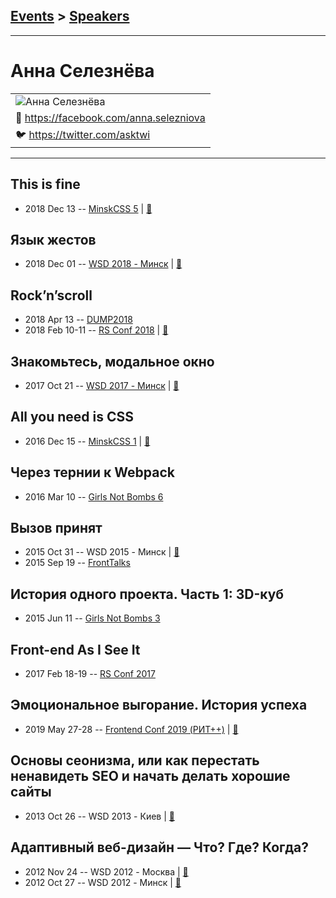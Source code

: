 ## [Events](../README.md) > [Speakers](../speakers.md)
---

# Анна Селезнёва

| |
| --- |
| ![Анна Селезнёва](https://avatars.io/facebook/anna.selezniova/large)
| :blue_book:  [https:&#x2F;&#x2F;facebook.com&#x2F;anna.selezniova](https://facebook.com/anna.selezniova)
| :bird:  [https:&#x2F;&#x2F;twitter.com&#x2F;asktwi](https://twitter.com/asktwi)

---
## This is fine
- 2018 Dec 13 -- [MinskCSS 5](https://www.youtube.com/watch?v=rbJuveCPwdg)  | [:notebook:](http://askd.rocks/pres/minskcss-burnout/)  
## Язык жестов
- 2018 Dec 01 -- [WSD 2018 - Минск](https://www.youtube.com/watch?v=w_QfEX4Ndf4)  | [:notebook:](https://wsd.events/2018/12/01/pres/gesture-lang/)  
## Rock’n’scroll
- 2018 Apr 13 -- [DUMP2018](https://www.youtube.com/watch?v=MPDSBWAg0Do)    
- 2018 Feb 10-11 -- [RS Conf 2018](https://youtu.be/oBkcozjgtuA)  | [:notebook:](http://askd.rocks/pres/scroll/)  
## Знакомьтесь, модальное окно
- 2017 Oct 21 -- [WSD 2017 - Минск](https://www.youtube.com/watch?v=s6PI8pKQxgo)  | [:notebook:](https://wsd.events/2017/10/21/pres/meet-modal/)  
## All you need is CSS
- 2016 Dec 15 -- [MinskCSS 1](https://www.youtube.com/watch?v=hwseJaIsoBw)  | [:notebook:](http://askd.rocks/pres/css/)  
## Через тернии к Webpack
- 2016 Mar 10 -- [Girls Not Bombs 6](https://www.youtube.com/watch?v=K2E2IVTgkrI)    
## Вызов принят
- 2015 Oct 31 -- WSD 2015 - Минск  | [:notebook:](https://wsd.events/2015/10/31/pres/challenge/)  
- 2015 Sep 19 -- [FrontTalks](https://events.yandex.ru/lib/talks/3051/)    
## История одного проекта. Часть 1: 3D-куб
- 2015 Jun 11 -- [Girls Not Bombs 3](https://www.youtube.com/watch?v=MmQyL7H2ObI)    
## Front-end As I See It
- 2017 Feb 18-19 -- [RS Conf 2017](https://www.youtube.com/watch?v=B9SXHMei58c)    
## Эмоциональное выгорание. История успеха
- 2019 May 27-28 -- [Frontend Conf 2019 (РИТ++)](https://www.youtube.com/watch?v=OwR6l9t3bJc)  | [:notebook:](https://www.dropbox.com/sh/kg71jju3yvj5jqw/AADTbvta42VdsP-3mA-oECzQa/%D0%9A%D0%BE%D0%BD%D0%B3%D1%80%D0%B5%D1%81%D1%81-%D1%85%D0%BE%D0%BB%D0%BB/28.05/7.%D0%AD%D0%BC%D0%BE%D1%86%D0%B8%D0%BE%D0%BD%D0%B0%D0%BB%D1%8C%D0%BD%D0%BE%D0%B5%20%D0%B2%D1%8B%D0%B3%D0%BE%D1%80%D0%B0%D0%BD%D0%B8%D0%B5.%20%D0%98%D1%81%D1%82%D0%BE%D1%80%D0%B8%D1%8F%20%D1%83%D1%81%D0%BF%D0%B5%D1%85%D0%B0_%D0%90%D0%BD%D0%BD%D0%B0%20%D0%A1%D0%B5%D0%BB%D0%B5%D0%B7%D0%BD%D1%91%D0%B2%D0%B0_%D0%B2%D0%B5%D1%80.2.pptx?dl=0)  
## Основы сеонизма, или как перестать ненавидеть SEO и начать делать хорошие сайты
- 2013 Oct 26 -- WSD 2013 - Киев  | [:notebook:](https://wsd.events/2013/10/26/pres/seonism.pdf)  
## Адаптивный веб-дизайн — Что? Где? Когда?
- 2012 Nov 24 -- WSD 2012 - Москва  | [:notebook:](https://wsd.events/2012/11/24/pres/responsive/)  
- 2012 Oct 27 -- WSD 2012 - Минск  | [:notebook:](https://wsd.events/2012/10/27/pres/adaptive-design/)  
